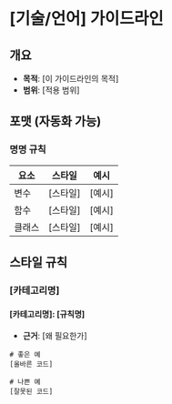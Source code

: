 # [기술/언어] 가이드라인

## 개요

- **목적**: [이 가이드라인의 목적]
- **범위**: [적용 범위]

## 포맷 (자동화 가능)

### 명명 규칙

| 요소 | 스타일 | 예시 |
|------|--------|------|
| 변수 | [스타일] | [예시] |
| 함수 | [스타일] | [예시] |
| 클래스 | [스타일] | [예시] |

## 스타일 규칙

### [카테고리명]

#### [카테고리명]: [규칙명]

- **근거**: [왜 필요한가]

```[language]
# 좋은 예
[올바른 코드]

# 나쁜 예
[잘못된 코드]
```
